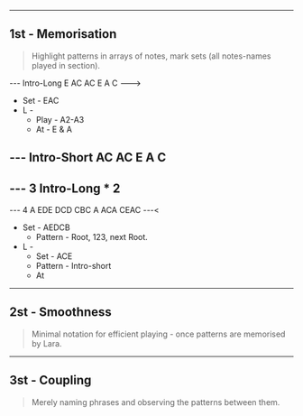 ------------------
1st - Memorisation
------------------
> Highlight patterns in arrays of notes, mark sets (all notes-names played in section).



--- Intro-Long
E AC AC E A C
--->
- Set - EAC
- L -
	- Play - A2-A3
	- At - E & A



--- Intro-Short
AC AC E A C
---



--- 3
Intro-Long * 2
---



--- 4
A EDE DCD CBC A
ACA CEAC
---<
- Set - AEDCB
	- Pattern - Root, 123, next Root.
- L -
	- Set - ACE
	- Pattern - Intro-short
	- At

----------------
2st - Smoothness
----------------
> Minimal notation for efficient playing - once patterns are memorised by Lara.

--------------
3st - Coupling
--------------
> Merely naming phrases and observing the patterns between them.
